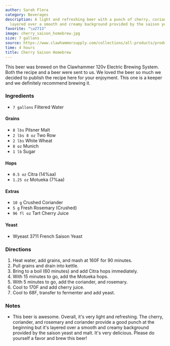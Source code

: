 ```yaml
---
author: Sarah Flora
category: Beverages
description: A light and refreshing beer with a punch of cherry, coriander, and rosemary
  layered over a smooth and creamy background provided by the saison yeast and malt.
favorite: "\u2713"
image: cherry_saison_homebrew.jpg
size: 7 gallons
source: https://www.clawhammersupply.com/collections/all-products/products/digital-electric-120v-homebrew-beer-system
time: 4 hours
title: Cherry Saison Homebrew
---
```

This beer was brewed on the Clawhammer 120v Electric Brewing System. Both the recipe and a beer were sent to us. We loved the beer so much we decided to publish the recipe here for your enjoyment. This one is a keeper and we definitely recommend brewing it.

### Ingredients

* `7 gallons` Filtered Water

#### Grains

* `8 lbs` Pilsner Malt
* `2 lbs 8 oz` Two Row
* `2 lbs` White Wheat
* `8 oz` Munich
* `1 lb` Sugar

#### Hops

* `0.5 oz` Citra (14%aa)
* `1.25 oz` Motueka (7%aa)

#### Extras

* `10 g` Crushed Coriander
* `5 g` Fresh Rosemary (Crushed)
* `96 fl oz` Tart Cherry Juice

#### Yeast

* Wyeast 3711 French Saison Yeast

### Directions

1. Heat water, add grains, and mash at 160F for 90 minutes.
2. Pull grains and drain into kettle.
3. Bring to a boil (60 minutes) and add Citra hops immediately.
4. With 15 minutes to go, add the Motueka hops.
5. With 5 minutes to go, add the coriander, and rosemary.
6. Cool to 170F and add cherry juice.
7. Cool to 68F, transfer to fermenter and add yeast.

### Notes

- This beer is awesome. Overall, it's very light and refreshing. The cherry, coriander, and rosemary and coriander provide a good punch at the beginning but it's layered over a smooth and creamy background provided by the saison yeast and malt. It's very delicious. Please do yourself a favor and brew this beer!